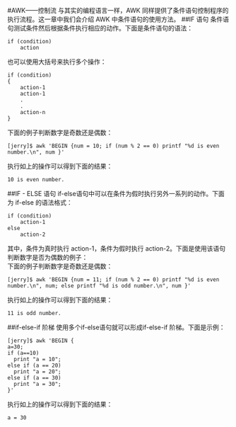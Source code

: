 #AWK——控制流
与其实的编程语言一样，AWK 同样提供了条件语句控制程序的执行流程。这一章中我们会介绍 AWK 中条件语句的使用方法。
##IF 语句
条件语句测试条件然后根据条件执行相应的动作。下面是条件语句的语法：  
```
if (condition)
    action
```  
也可以使用大括号来执行多个操作：   
```
if (condition)
{
    action-1
    action-1
    .
    .
    action-n
}
```  
下面的例子判断数字是奇数还是偶数：  
```
[jerry]$ awk 'BEGIN {num = 10; if (num % 2 == 0) printf "%d is even number.\n", num }'
```  
执行如上的操作可以得到下面的结果：   
```
10 is even number.
```  
##IF - ELSE 语句
if-else语句中可以在条件为假时执行另外一系列的动作。下面为 if-else 的语法格式：  
```
if (condition)
    action-1
else
    action-2
```  
其中，条件为真时执行 action-1，条件为假时执行 action-2。下面是使用该语句判断数字是否为偶数的例子：  
下面的例子判断数字是奇数还是偶数：  
```
[jerry]$ awk 'BEGIN {num = 11; if (num % 2 == 0) printf "%d is even number.\n", num; else printf "%d is odd number.\n", num }'
```  
执行如上的操作可以得到下面的结果：   
```
11 is odd number.
```  
##if-else-if 阶梯
使用多个if-else语句就可以形成if-else-if 阶梯。下面是示例：  
```
[jerry]$ awk 'BEGIN {
a=30;
if (a==10)
  print "a = 10";
else if (a == 20)
  print "a = 20";
else if (a == 30)
  print "a = 30";
}'
```  
执行如上的操作可以得到下面的结果：   
```
a = 30
```  

